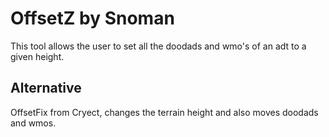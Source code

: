 # OffsetZ by Snoman #
This tool allows the user to set all the doodads and wmo's of an adt to a given height.

## Alternative ##
OffsetFix from Cryect, changes the terrain height and also moves doodads and wmos.